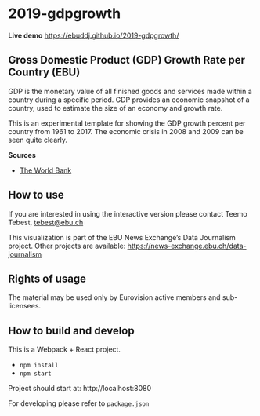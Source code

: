 # 2019-gdpgrowth

**Live demo** https://ebuddj.github.io/2019-gdpgrowth/

## Gross Domestic Product (GDP) Growth Rate per Country (EBU)

GDP is the monetary value of all finished goods and services made within a country during a specific period. GDP provides an economic snapshot of a country, used to estimate the size of an economy and growth rate. 

This is an experimental template for showing the GDP growth percent per country from 1961 to 2017. The economic crisis in 2008 and 2009 can be seen quite clearly.

**Sources**
* [The World Bank](https://data.worldbank.org/indicator/NY.GDP.PCAP.KD.ZG)

## How to use

If you are interested in using the interactive version please contact Teemo Tebest, tebest@ebu.ch

This visualization is part of the EBU News Exchange’s Data Journalism project. Other projects are available: https://news-exchange.ebu.ch/data-journalism

## Rights of usage

The material may be used only by Eurovision active members and sub-licensees.

## How to build and develop

This is a Webpack + React project.

* `npm install`
* `npm start`

Project should start at: http://localhost:8080

For developing please refer to `package.json`